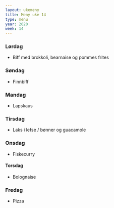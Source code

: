 ```yaml
---
layout: ukemeny
title: Meny uke 14
type: menu
year: 2020
week: 14
---
```


### Lørdag

- Biff med brokkoli, bearnaise og pommes frites

### Søndag

- Finnbiff

### Mandag

- Lapskaus

### Tirsdag

- Laks i lefse / bønner og guacamole

### Onsdag

- Fiskecurry

#### Torsdag

- Bolognaise

### Fredag

- Pizza
